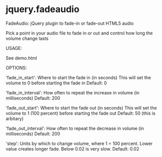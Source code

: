 jquery.fadeaudio
================

FadeAudio: jQuery plugin to fade-in or fade-out HTML5 audio

Pick a point in your audio file to fade in or out and control how 
long the volume change lasts 

USAGE: 

See demo.html

OPTIONS:

'fade_in_start':
Where to start the fade in (in seconds)
This will set the volume to 0 before starting the fade in
Default: 0

'fade_in_interval': 
How often to repeat the increase in volume (in milliseconds)
Default: 200

'fade_out_start': 
Where to start the fade out (in seconds)
This will set the volume to 1 (100 percent) before starting the fade out
Default: 50 (this is arbitary)

'fade_out_interval': 
How often to repeat the decrease in volume (in milliseconds)
Default: 200

'step':
Units by which to change volume, where 1 = 100 percent.
Lower value creates longer fade. Below 0.02 is very slow. 
Default: 0.02
